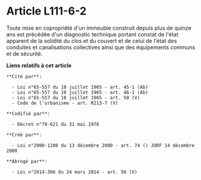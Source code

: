 # Article L111-6-2

Toute mise en copropriété d'un immeuble construit depuis plus de quinze ans est précédée d'un diagnostic technique portant
constat de l'état apparent de la solidité du clos et du couvert et de celui de l'état des conduites et canalisations
collectives ainsi que des équipements communs et de sécurité.

**Liens relatifs à cet article**

	**Cité par**:

	  - Loi n°65-557 du 10 juillet 1965 - art. 45-1 (Ab)
	  - Loi n°65-557 du 10 juillet 1965 - art. 46-1 (Ab)
	  - Loi n°65-557 du 10 juillet 1965 - art. 50 (V)
	  - Code de l'urbanisme - art. R213-7 (V)

	**Codifié par**:

	  - Décret n°78-621 du 31 mai 1978

	**Créé par**:

	  - Loi n°2000-1208 du 13 décembre 2000 - art. 74 () JORF 14 décembre 2000

	**Abrogé par**:

	  - Loi n°2014-366 du 24 mars 2014 - art. 58 (V)
